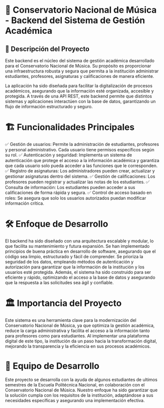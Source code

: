 # 🎼 Conservatorio Nacional de Música - Backend del Sistema de Gestión Académica

## 📌 Descripción del Proyecto
Este backend es el núcleo del sistema de gestión académica desarrollado para el Conservatorio Nacional de Música. Su propósito es proporcionar una infraestructura robusta y segura que permita a la institución administrar estudiantes, profesores, asignaturas y calificaciones de manera eficiente.

La aplicación ha sido diseñada para facilitar la digitalización de procesos académicos, asegurando que la información esté organizada, accesible y protegida. A través de una API REST, este backend permite que distintos sistemas y aplicaciones interactúen con la base de datos, garantizando un flujo de información estructurado y seguro.

# 🏗️ Funcionalidades Principales
✅ Gestión de usuarios: Permite la administración de estudiantes, profesores y personal administrativo. Cada usuario tiene permisos específicos según su rol.
✅ Autenticación y seguridad: Implementa un sistema de autenticación que protege el acceso a la información académica y garantiza que cada usuario solo pueda acceder a las funciones que le corresponden.
✅ Registro de asignaturas: Los administradores pueden crear, actualizar y gestionar asignaturas dentro del sistema.
✅ Gestión de calificaciones: Los profesores pueden registrar y actualizar las notas de los estudiantes.
✅ Consulta de información: Los estudiantes pueden acceder a sus calificaciones de forma rápida y segura.
✅ Control de acceso basado en roles: Se asegura que solo los usuarios autorizados puedan modificar información crítica.

# 🛠️ Enfoque de Desarrollo
El backend ha sido diseñado con una arquitectura escalable y modular, lo que facilita su mantenimiento y futura expansión. Se han implementado principios de buena práctica en desarrollo de software, asegurando que el código sea limpio, estructurado y fácil de comprender.
Se prioriza la seguridad de los datos, empleando métodos de autenticación y autorización para garantizar que la información de la institución y los usuarios esté protegida.
Además, el sistema ha sido construido para ser eficiente y rápido, optimizando el acceso a la base de datos y asegurando que la respuesta a las solicitudes sea ágil y confiable.

# 🏛️ Importancia del Proyecto
Este sistema es una herramienta clave para la modernización del Conservatorio Nacional de Música, ya que optimiza la gestión académica, reduce la carga administrativa y facilita el acceso a la información tanto para profesores como para estudiantes.
Al implementar una plataforma digital de este tipo, la institución da un paso hacia la transformación digital, mejorando la transparencia y la eficiencia en sus procesos académicos.

# 👥 Equipo de Desarrollo
Este proyecto se desarrolla con la ayuda de algunos estudiantes de ultimos semestres de la Escuela Politécnica Nacional, en colaboración con el Conservatorio Nacional de Música. Nuestro enfoque ha sido garantizar que la solución cumpla con los requisitos de la institución, adaptándose a sus necesidades específicas y asegurando una implementación efectiva.
